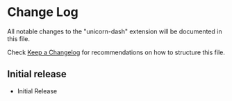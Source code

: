 # Change Log

All notable changes to the "unicorn-dash" extension will be documented in this file.

Check [Keep a Changelog](http://keepachangelog.com/) for recommendations on how to structure this file.

## Initial release

- Initial Release